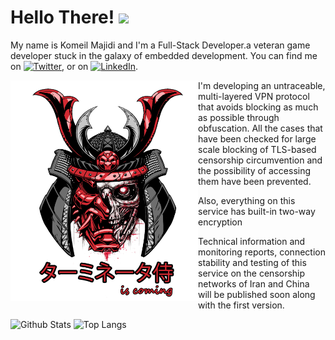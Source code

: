# Hello There! <img src="https://raw.githubusercontent.com/MartinHeinz/MartinHeinz/master/wave.gif" width="30px">
My name is Komeil Majidi and I'm a Full-Stack Developer.a veteran game developer stuck in the galaxy of embedded development. You can find me on [![Twitter][1.2]][1],  or on [![LinkedIn][3.2]][3].

<img src="images/terminatorsamurai.png" width=300 align=left>
I'm developing an untraceable, multi-layered VPN protocol that avoids blocking as much as possible through obfuscation.
All the cases that have been checked for large scale blocking of TLS-based censorship circumvention and the possibility of accessing them have been prevented.

Also, everything on this service has built-in two-way encryption

Technical information and monitoring reports, connection stability and testing of this service on the censorship networks of Iran and China will be published soon along with the first version.


![Github Stats](https://github-readme-stats.vercel.app/api?username=komeilkma&count_private=true&show_icons=true)
![Top Langs](https://github-readme-stats.vercel.app/api/top-langs/?username=komeilkma&&layout=compact&langs_count=10&card_width=765)

[1.2]: http://i.imgur.com/wWzX9uB.png (twitter icon without padding)
[2.2]: http://i.imgur.com/9I6NRUm.png (github icon without padding)
[3.2]: https://raw.githubusercontent.com/MartinHeinz/MartinHeinz/master/linkedin-3-16.png (LinkedIn icon without padding)


[1]: https://twitter.com/komeilmajidi
[2]: https://github.com/komeilkma
[3]: https://www.linkedin.com/in/komeilkma/
